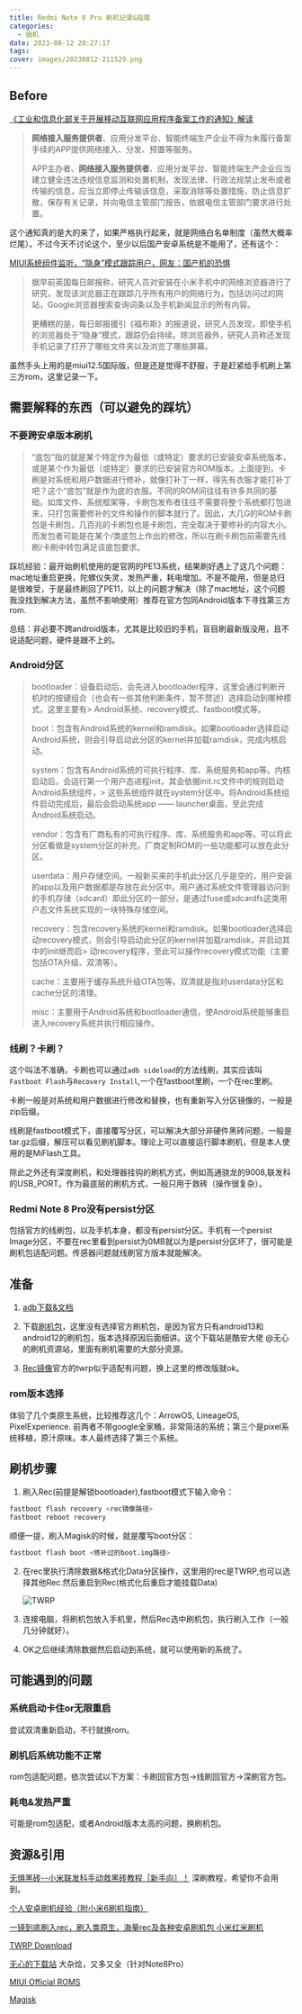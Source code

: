 ```yaml
---
title: Redmi Note 8 Pro 刷机记录&指南
categories:
  - 搞机
date: 2023-08-12 20:27:17
tags:
cover: images/20230812-211529.png
---
```


## Before

[《工业和信息化部关于开展移动互联网应用程序备案工作的通知》解读](https://www.gov.cn/zhengce/202308/content_6897437.htm)

> **网络接入服务提供者**、应用分发平台、智能终端生产企业不得为未履行备案手续的APP提供网络接入、分发、预置等服务。
>
> APP主办者、**网络接入服务提供者**、应用分发平台、智能终端生产企业应当建立健全违法违规信息监测和处置机制，发现法律、行政法规禁止发布或者传输的信息，应当立即停止传输该信息，采取消除等处置措施，防止信息扩散，保存有关记录，并向电信主管部门报告，依据电信主管部门要求进行处置。

这个通知真的是大的来了，如果严格执行起来，就是网络白名单制度（虽然大概率烂尾）。不过今天不讨论这个，至少以后国产安卓系统是不能用了，还有这个：

[MIUI系统组件监听，“隐身”模式跟踪用户，网友：国产机的恐惧](https://zhuanlan.zhihu.com/p/649175786)

> 据早前英国每日邮报称，研究人员对安装在小米手机中的网络浏览器进行了研究，发现该浏览器正在跟踪几乎所有用户的网络行为，包括访问过的网站，Google浏览器搜索查询词条以及手机新闻显示的所有内容。
>
> 更糟糕的是，每日邮报援引《福布斯》的报道说，研究人员发现，即使手机的浏览器处于“隐身”模式，跟踪仍会持续。除浏览器外，研究人员称还发现手机记录了打开了哪些文件夹以及浏览了哪些屏幕。

虽然手头上用的是miui12.5国际版，但是还是觉得不舒服，于是赶紧给手机刷上第三方rom，这里记录一下。

## 需要解释的东西（可以避免的踩坑）

### 不要跨安卓版本刷机

> “底包”指的就是某个特定作为最低（或特定）要求的已安装安卓系统版本，或是某个作为最低（或特定）要求的已安装官方ROM版本。上面提到，卡刷是对系统和用户数据进行修补，就像打补丁一样，得先有衣服才能打补丁吧？这个“底包”就是作为底的衣服。不同的ROM间往往有许多共同的基础，如库文件、系统框架等，卡刷包发布者往往不需要将整个系统都打包进来，只打包需要修补的文件和操作的脚本就行了。因此，大几G的ROM卡刷包是卡刷包，几百兆的卡刷包也是卡刷包，完全取决于要修补的内容大小。而发包者可能是在某个/类底包上作出的修改，所以在刷卡刷包前需要先线刷/卡刷中转包满足该底包要求。

踩坑经验：最开始刷机使用的是官网的PE13系统，结果刷好遇上了这几个问题：mac地址重启更换，陀螺仪失灵，发热严重，耗电增加。不是不能用，但是总归是很难受，于是最终刷回了PE11，以上的问题才解决（除了mac地址，这个问题我没找到解决方法，虽然不影响使用）推荐在官方包同Android版本下寻找第三方rom.

总结：非必要不跨android版本，尤其是比较旧的手机，盲目刷最新版没用，且不说适配问题，硬件是跟不上的。

### Android分区

> bootloader：设备启动后，会先进入bootloader程序，这里会通过判断开机时的按键组合（也会有一些其他判断条件，暂不赘述）选择启动到哪种模式，这里主要有> Android系统、recovery模式、fastboot模式等。
>
> boot：包含有Android系统的kernel和ramdisk。如果bootloader选择启动Android系统，则会引导启动此分区的kernel并加载ramdisk，完成内核启动。
>
> system：包含有Android系统的可执行程序、库、系统服务和app等。内核启动后，会运行第一个用户态进程init，其会依据init.rc文件中的规则启动Android系统组件，> 这些系统组件就在system分区中。将Android系统组件启动完成后，最后会启动系统app —— launcher桌面，至此完成Android系统启动。
>
> vendor：包含有厂商私有的可执行程序、库、系统服务和app等。可以将此分区看做是system分区的补充，厂商定制ROM的一些功能都可以放在此分区。
>
> userdata：用户存储空间。一般新买来的手机此分区几乎是空的，用户安装的app以及用户数据都是存放在此分区中。用户通过系统文件管理器访问到的手机存储（sdcard）即此分区的一部分，是通过fuse或sdcardfs这类用户态文件系统实现的一块特殊存储空间。
>
> recovery：包含recovery系统的kernel和ramdisk。如果bootloader选择启动recovery模式，则会引导启动此分区的kernel并加载ramdisk，并启动其中的init继而启> 动recovery程序，至此可以操作recovery模式功能（主要包括OTA升级、双清等）。
>
> cache：主要用于缓存系统升级OTA包等。双清就是指对userdata分区和cache分区的清理。
>
> misc：主要用于Android系统和bootloader通信，使Android系统能够重启进入recovery系统并执行相应操作。

### 线刷？卡刷？

这个叫法不准确，卡刷也可以通过`adb sideload`的方法线刷，其实应该叫`Fastboot Flash`与`Recovery Install`,一个在fastboot里刷，一个在rec里刷。

卡刷一般是对系统和用户数据进行修改和替换，也有重新写入分区镜像的，一般是zip后缀。

线刷是fastboot模式下，直接覆写分区，可以解决大部分非硬件黑砖问题，一般是tar.gz后缀，解压可以看见刷机脚本。理论上可以直接运行脚本刷机，但是本人使用的是MiFlash工具。

除此之外还有深度刷机，和处理器挂钩的刷机方式，例如高通骁龙的9008,联发科的USB_PORT。作为最底层的刷机方式，一般只用于救砖（操作很复杂）。

### Redmi Note 8 Pro没有persist分区

包括官方的线刷包，以及手机本身，都没有persist分区。手机有一个persist Image分区，不要在rec里看到persist为0MB就以为是persist分区坏了，很可能是刷机包适配问题。传感器问题就线刷官方版本就能解决。

## 准备

1. [adb下载&文档](https://developer.android.com/studio/command-line/adb)

2. 下载[刷机包](https://wxdowmloads.cn/)，这里没有选择官方刷机包，是因为官方只有android13和android12的刷机包，版本选择原因后面细讲。这个下载站是酷安大佬 @无心 的刷机资源站，里面有刷机需要的大部分资源。

3. [Rec镜像](https://wxdowmloads.cn/%E7%BA%A2%E7%B1%B3Note8Pro%E5%88%B7%E6%9C%BA%E8%B5%84%E6%BA%90/TWRP)官方的twrp似乎适配有问题，换上这里的修改版就ok。

### rom版本选择

体验了几个类原生系统，比较推荐这几个：ArrowOS, LineageOS, PixelExperience. 前两者不带google全家桶，非常简洁的系统；第三个是pixel系统移植，原汁原味。本人最终选择了第三个系统。

## 刷机步骤

1. 刷入Rec(前提是解锁bootloader),fastboot模式下输入命令：

```bash
fastboot flash recovery <rec镜像路径>
fastboot reboot recovery
```

顺便一提，刷入Magisk的时候，就是覆写boot分区：

```bash
fastboot flash boot <修补过的boot.img路径>
```

2. 在rec里执行清除数据&格式化Data分区操作，这里用的rec是TWRP,也可以选择其他Rec.然后重启到Rec(格式化后重启才能挂载Data)

   ![TWRP](images/20230812-211529.png)

3. 连接电脑，将刷机包放入手机里，然后Rec选中刷机包，执行刷入工作（一般几分钟就好）。

4. OK之后继续清除数据然后启动到系统，就可以使用新的系统了。

## 可能遇到的问题

### 系统启动卡住or无限重启

尝试双清重新启动，不行就换rom。

### 刷机后系统功能不正常

rom包适配问题，依次尝试以下方案：卡刷回官方包->线刷回官方->深刷官方包。

### 耗电&发热严重

可能是rom包适配，或者Android版本太高的问题，换刷机包。

## 资源&引用

[无惧黑砖--小米联发科手动救黑砖教程［新手向］！](https://zhuanlan.zhihu.com/p/367773904) 深刷教程，希望你不会用到。

[个人安卓刷机经验（附小米6刷机指南）](https://www.bilibili.com/read/cv14189488/)

[一镜到底刷入rec，刷入类原生，海量rec及各种安卓刷机包 小米红米刷机](https://hao.0660hf.com/27792.html)

[TWRP Download](https://twrp.me/Devices/)

[无心的下载站](https://wxdowmloads.cn/) 大杂烩，又多又全（针对Note8Pro）

[MIUI Official ROMS](https://roms.miuier.com/en-us/devices/begonia/)

[Magisk](https://github.com/topjohnwu/Magisk)
